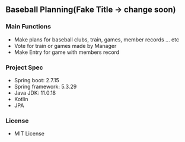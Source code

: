 ## Baseball Planning(Fake Title -> change soon)

### Main Functions

- Make plans for baseball clubs, train, games, member records ... etc
- Vote for train or games made by Manager
- Make Entry for game with members record

### Project Spec

- Spring boot: 2.7.15
- Spring framework: 5.3.29
- Java JDK: 11.0.18
- Kotlin
- JPA

### License

- MIT License